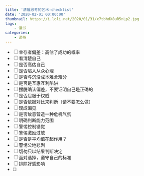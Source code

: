 ```yaml
---
title: '清醒思考的艺术-checklist'
date: '2020-02-01 00:00:00'
thumbnail: https://i.loli.net/2020/01/31/x7tbhdX8uR5nLp2.jpg
tags:
    - 读书
categories:
    - 读书
---
```


- [ ] 幸存者偏差：高估了成功的概率
- [ ] 看清楚自己
- [ ] 是否高估自己
- [ ] 是否陷入从众心理
- [ ] 是否与沉没成本难舍难分
- [ ] 是否是互惠互利陷阱
- [ ] 摆脱确认偏差，不要证明自己是正确的
- [ ] 是否屈服于权威
- [ ] 是否依据对比来判断（请不要怎么做）
- [ ] 现成偏见
- [ ] 是否故意营造一种危机气氛
- [ ] 明确判断能力范围
- [ ] 警惕控制错觉
- [ ] 警惕激励过敏
- [ ] 是否是平均值在起作用？
- [ ] 警惕公地悲剧
- [ ] 切勿只以结果判断决定
- [ ] 面对选择，遵守自己的标准
- [ ] 排除好感影响
- [ ] 

